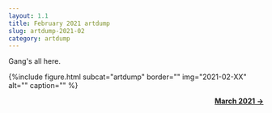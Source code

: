 ```yaml
---
layout: 1.1
title: February 2021 artdump
slug: artdump-2021-02
category: artdump
---
```

Gang's all here.<!--more-->

{%include figure.html subcat="artdump" border=""
	img="2021-02-XX"
	alt=""
	caption=""
%}

<p style="text-align:right;"><b><a href="{%include url.html%}/blog/artdump-2021-03">March 2021 →</a></b></p>